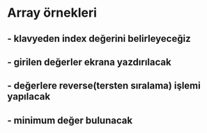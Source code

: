 # Array örnekleri
## - klavyeden index değerini belirleyeceğiz
## - girilen değerler ekrana yazdırılacak
## -  değerlere reverse(tersten sıralama) işlemi yapılacak
##  - minimum değer bulunacak

